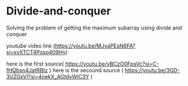 # Divide-and-conquer
Solving the problem of getting the maximum subarray using divide and conquer

youtube video link (https://youtu.be/MJyaPEsN6FA?si=xvXTCT4Poso409Hy)

here is the first source(  https://youtu.be/yBCzO0FpsVc?si=C-fHQbsn4JatRBtz  )
here is the secound source  (  https://youtu.be/3GD-3UZGsVI?si=4oekX_AGtdvWiC3Y  )

